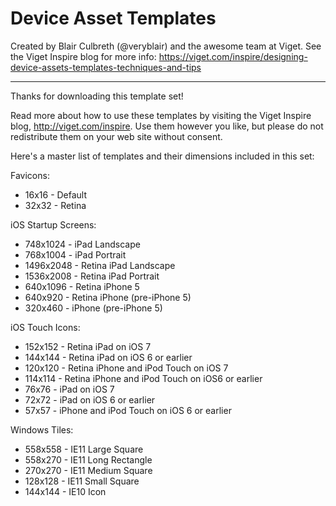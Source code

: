 # Device Asset Templates

Created by Blair Culbreth (@veryblair) and the awesome team at Viget. See the Viget Inspire blog for more info: https://viget.com/inspire/designing-device-assets-templates-techniques-and-tips

<hr>

Thanks for downloading this template set!

Read more about how to use these templates by visiting the Viget Inspire blog, http://viget.com/inspire. Use them however you like, but please do not redistribute them on your web site without consent.

Here's a master list of templates and their dimensions included in this set:

Favicons:

* 16x16 - Default
* 32x32 - Retina

iOS Startup Screens:

* 748x1024 - iPad Landscape
* 768x1004 - iPad Portrait
* 1496x2048 - Retina iPad Landscape
* 1536x2008 - Retina iPad Portrait
* 640x1096 - Retina iPhone 5
* 640x920 - Retina iPhone (pre-iPhone 5)
* 320x460 - iPhone (pre-iPhone 5)

iOS Touch Icons:

* 152x152 - Retina iPad on iOS 7
* 144x144 - Retina iPad on iOS 6 or earlier
* 120x120 - Retina iPhone and iPod Touch on iOS 7
* 114x114 - Retina iPhone and iPod Touch on iOS6 or earlier
* 76x76 - iPad on iOS 7
* 72x72 - iPad on iOS 6 or earlier
* 57x57 - iPhone and iPod Touch on iOS 6 or earlier

Windows Tiles:

* 558x558 - IE11 Large Square
* 558x270 - IE11 Long Rectangle
* 270x270 - IE11 Medium Square
* 128x128 - IE11 Small Square
* 144x144 - IE10 Icon
